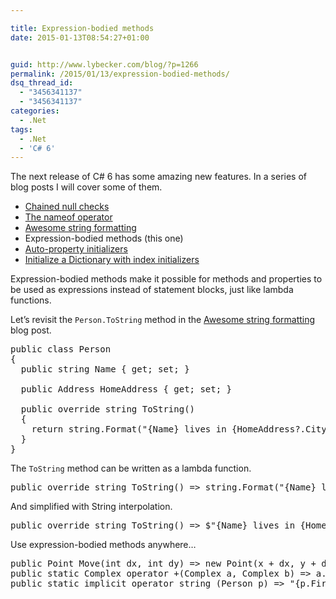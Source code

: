 ```yaml
---

title: Expression-bodied methods
date: 2015-01-13T08:54:27+01:00


guid: http://www.lybecker.com/blog/?p=1266
permalink: /2015/01/13/expression-bodied-methods/
dsq_thread_id:
  - "3456341137"
  - "3456341137"
categories:
  - .Net
tags:
  - .Net
  - 'C# 6'
---
```

The next release of C# 6 has some amazing new features. In a series of blog posts I will cover some of them.

  * [Chained null checks](/blog/2015/01/06/chained-null-checks/ "Chained null checks blog post by Anders Lybecker")
  * [The nameof operator](/blog/2015/01/08/the-nameof-operator/ "The nameof operator blog post by Anders Lybecker")
  * [Awesome string formatting](/blog/2015/01/09/awesome-string-formatting/ "Awesome string formatting blog post by Anders Lybecker")
  * Expression-bodied methods (this one)
  * [Auto-property initializers](/blog/2015/01/15/auto-property-initializers/ "Auto-property initializers blog post by Anders Lybecker")
  * [Initialize a Dictionary with index initializers](/blog/2015/01/19/initialize-a-dictionary-with-index-initializers/ "Initialize a Dictionary with index initializers blog post by Anders Lybecker")

Expression-bodied methods make it possible for methods and properties to be used as expressions instead of statement blocks, just like lambda functions.

Let’s revisit the `Person.ToString` method in the [Awesome string formatting](/blog/2015/01/09/awesome-string-formatting/ "Awesome string formatting blog post by Anders Lybecker") blog post.

<pre class="brush: csharp; title: ; notranslate" title="">public class Person
{
  public string Name { get; set; }

  public Address HomeAddress { get; set; }

  public override string ToString()
  {
    return string.Format("{Name} lives in {HomeAddress?.City ?? "City unknown"}.");
  }
}
</pre>

The `ToString` method can be written as a lambda function.

<pre class="brush: csharp; title: Expression-bodied method with String interpolation; notranslate" title="Expression-bodied method with String interpolation">public override string ToString() =&gt; string.Format("{Name} lives in {HomeAddress?.City ?? "City unknown"}.");
</pre>

And simplified with String interpolation.

<pre class="brush: csharp; title: Expression-bodied method with String interpolation and inferred string.Format; notranslate" title="Expression-bodied method with String interpolation and inferred string.Format">public override string ToString() =&gt; $"{Name} lives in {HomeAddress?.City ?? "City unknown"}.
</pre>

Use expression-bodied methods anywhere…

<pre class="brush: csharp; title: ; notranslate" title="">public Point Move(int dx, int dy) =&gt; new Point(x + dx, y + dy);
public static Complex operator +(Complex a, Complex b) =&gt; a.Add(b);
public static implicit operator string (Person p) =&gt; "{p.First} {p.Last}";
</pre>
